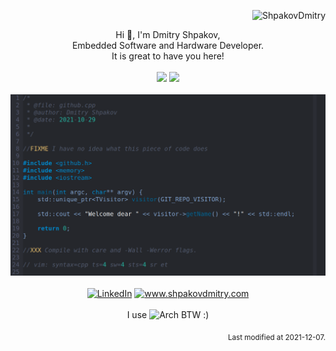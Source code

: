 <p align="right"> <img src="https://komarev.com/ghpvc/?username=ShpakovDmitry" alt="ShpakovDmitry" /> </p>

<p align="center">
 Hi 👋, I'm Dmitry Shpakov,</br>
 Embedded Software and Hardware Developer.
 </br>
 It is great to have you here!<br/>
 </br>
 <img height="150px" src="https://github-readme-stats.vercel.app/api?username=ShpakovDmitry&show_icons=true&include_all_commits=true&hide=issues,contribs&custom_title=My%20GitHub%20Stats&theme=dark&layout=compact&count_private=true">
 <img height="150px" src="https://github-readme-stats.vercel.app/api/top-langs/?username=ShpakovDmitry&layout=compact&langs_count=6&theme=dark">
 </br>
 </br>
 <img width="600px" width="auto" src="https://raw.githubusercontent.com/ShpakovDmitry/ShpakovDmitry/master/assets/code.png">
 </br>
 </br>
 <a href="https://www.linkedin.com/in/dmitry-shpakov-482482178/"><img src="https://img.shields.io/badge/-LinkedIn-blue?style=flat&logo=Linkedin" alt="LinkedIn"></a>
 <a href="https://www.shpakovdmitry.com"><img src="https://img.shields.io/badge/-www.shpakovdmitry.com-blue?style=flat&logo=" alt="www.shpakovdmitry.com"></a>
 </br>
 </br>
 I use <img height="18px" src="https://img.shields.io/badge/-Arch-blue?style=flat&logo=ArchLinux&logoColor=white" alt="Arch"> BTW :)
</p>

<p align="right"><sub>Last modified at 2021-12-07.</sub>
